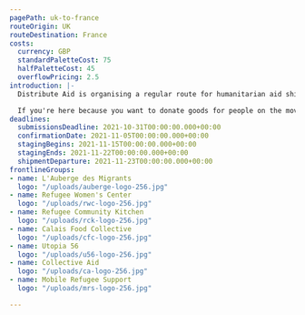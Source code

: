 ```yaml
---
pagePath: uk-to-france
routeOrigin: UK
routeDestination: France
costs:
  currency: GBP
  standardPaletteCost: 75
  halfPaletteCost: 45
  overflowPricing: 2.5
introduction: |-
  Distribute Aid is organising a regular route for humanitarian aid shipments between the UK and France. We won't let pandemics, Brexit, or global supply chain disruptions stop the flow of aid to those who need it most! ♥

  If you're here because you want to donate goods for people on the move in France- **thank you!** Groups on the ground would not be able to provide the services they do without support from donations like yours.
deadlines:
  submissionsDeadline: 2021-10-31T00:00:00.000+00:00
  confirmationDate: 2021-11-05T00:00:00.000+00:00
  stagingBegins: 2021-11-15T00:00:00.000+00:00
  stagingEnds: 2021-11-22T00:00:00.000+00:00
  shipmentDeparture: 2021-11-23T00:00:00.000+00:00
frontlineGroups:
- name: L'Auberge des Migrants
  logo: "/uploads/auberge-logo-256.jpg"
- name: Refugee Women's Center
  logo: "/uploads/rwc-logo-256.jpg"
- name: Refugee Community Kitchen
  logo: "/uploads/rck-logo-256.jpg"
- name: Calais Food Collective
  logo: "/uploads/cfc-logo-256.jpg"
- name: Utopia 56
  logo: "/uploads/u56-logo-256.jpg"
- name: Collective Aid
  logo: "/uploads/ca-logo-256.jpg"
- name: Mobile Refugee Support
  logo: "/uploads/mrs-logo-256.jpg"

---
```

